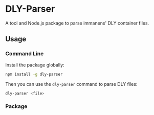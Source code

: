 # DLY-Parser

A tool and Node.js package to parse immanens' DLY container files.

## Usage

### Command Line

Install the package globally:

```sh
npm install -g dly-parser
```

Then you can use the `dly-parser` command to parse DLY files:

```sh
dly-parser <file>
```

### Package